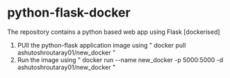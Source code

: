 # python-flask-docker
The repository contains a python based web app using Flask [dockerised] 
1. PUll the python-flask application image using " docker pull ashutoshroutaray01/new_docker "
2. Run the image using " docker run --name new_docker -p 5000:5000 -d ashutoshroutaray01/new_docker "
